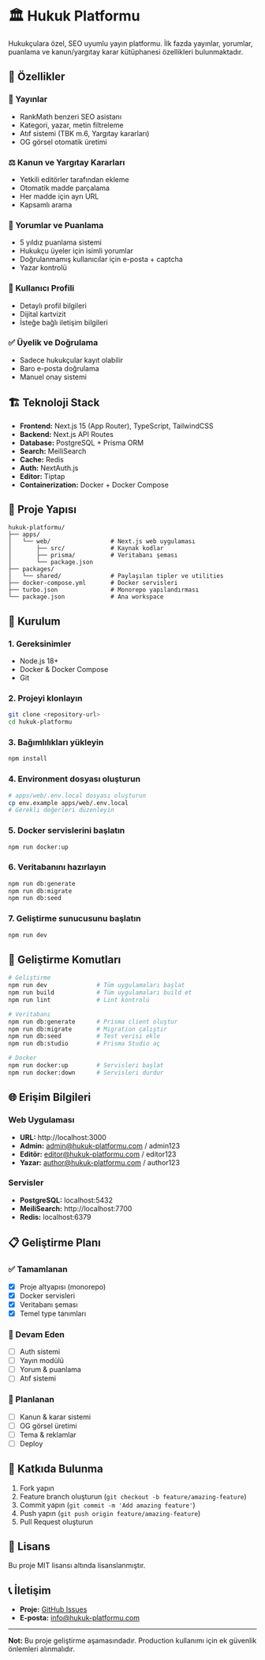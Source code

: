 # 🏛️ Hukuk Platformu

Hukukçulara özel, SEO uyumlu yayın platformu. İlk fazda yayınlar, yorumlar, puanlama ve kanun/yargıtay karar kütüphanesi özellikleri bulunmaktadır.

## 🚀 Özellikler

### 📝 Yayınlar
- RankMath benzeri SEO asistanı
- Kategori, yazar, metin filtreleme
- Atıf sistemi (TBK m.6, Yargıtay kararları)
- OG görsel otomatik üretimi

### ⚖️ Kanun ve Yargıtay Kararları
- Yetkili editörler tarafından ekleme
- Otomatik madde parçalama
- Her madde için ayrı URL
- Kapsamlı arama

### 💬 Yorumlar ve Puanlama
- 5 yıldız puanlama sistemi
- Hukukçu üyeler için isimli yorumlar
- Doğrulanmamış kullanıcılar için e-posta + captcha
- Yazar kontrolü

### 👤 Kullanıcı Profili
- Detaylı profil bilgileri
- Dijital kartvizit
- İsteğe bağlı iletişim bilgileri

### ✅ Üyelik ve Doğrulama
- Sadece hukukçular kayıt olabilir
- Baro e-posta doğrulama
- Manuel onay sistemi

## 🏗️ Teknoloji Stack

- **Frontend:** Next.js 15 (App Router), TypeScript, TailwindCSS
- **Backend:** Next.js API Routes
- **Database:** PostgreSQL + Prisma ORM
- **Search:** MeiliSearch
- **Cache:** Redis
- **Auth:** NextAuth.js
- **Editor:** Tiptap
- **Containerization:** Docker + Docker Compose

## 📁 Proje Yapısı

```
hukuk-platformu/
├── apps/
│   └── web/                 # Next.js web uygulaması
│       ├── src/             # Kaynak kodlar
│       ├── prisma/          # Veritabanı şeması
│       └── package.json
├── packages/
│   └── shared/              # Paylaşılan tipler ve utilities
├── docker-compose.yml       # Docker servisleri
├── turbo.json               # Monorepo yapılandırması
└── package.json             # Ana workspace
```

## 🚀 Kurulum

### 1. Gereksinimler
- Node.js 18+
- Docker & Docker Compose
- Git

### 2. Projeyi klonlayın
```bash
git clone <repository-url>
cd hukuk-platformu
```

### 3. Bağımlılıkları yükleyin
```bash
npm install
```

### 4. Environment dosyası oluşturun
```bash
# apps/web/.env.local dosyası oluşturun
cp env.example apps/web/.env.local
# Gerekli değerleri düzenleyin
```

### 5. Docker servislerini başlatın
```bash
npm run docker:up
```

### 6. Veritabanını hazırlayın
```bash
npm run db:generate
npm run db:migrate
npm run db:seed
```

### 7. Geliştirme sunucusunu başlatın
```bash
npm run dev
```

## 🔧 Geliştirme Komutları

```bash
# Geliştirme
npm run dev              # Tüm uygulamaları başlat
npm run build            # Tüm uygulamaları build et
npm run lint             # Lint kontrolü

# Veritabanı
npm run db:generate      # Prisma client oluştur
npm run db:migrate       # Migration çalıştır
npm run db:seed          # Test verisi ekle
npm run db:studio        # Prisma Studio aç

# Docker
npm run docker:up        # Servisleri başlat
npm run docker:down      # Servisleri durdur
```

## 🌐 Erişim Bilgileri

### Web Uygulaması
- **URL:** http://localhost:3000
- **Admin:** admin@hukuk-platformu.com / admin123
- **Editör:** editor@hukuk-platformu.com / editor123
- **Yazar:** author@hukuk-platformu.com / author123

### Servisler
- **PostgreSQL:** localhost:5432
- **MeiliSearch:** http://localhost:7700
- **Redis:** localhost:6379

## 📋 Geliştirme Planı

### ✅ Tamamlanan
- [x] Proje altyapısı (monorepo)
- [x] Docker servisleri
- [x] Veritabanı şeması
- [x] Temel type tanımları

### 🔄 Devam Eden
- [ ] Auth sistemi
- [ ] Yayın modülü
- [ ] Yorum & puanlama
- [ ] Atıf sistemi

### 📅 Planlanan
- [ ] Kanun & karar sistemi
- [ ] OG görsel üretimi
- [ ] Tema & reklamlar
- [ ] Deploy

## 🤝 Katkıda Bulunma

1. Fork yapın
2. Feature branch oluşturun (`git checkout -b feature/amazing-feature`)
3. Commit yapın (`git commit -m 'Add amazing feature'`)
4. Push yapın (`git push origin feature/amazing-feature`)
5. Pull Request oluşturun

## 📄 Lisans

Bu proje MIT lisansı altında lisanslanmıştır.

## 📞 İletişim

- **Proje:** [GitHub Issues](https://github.com/username/hukuk-platformu/issues)
- **E-posta:** info@hukuk-platformu.com

---

**Not:** Bu proje geliştirme aşamasındadır. Production kullanımı için ek güvenlik önlemleri alınmalıdır.
